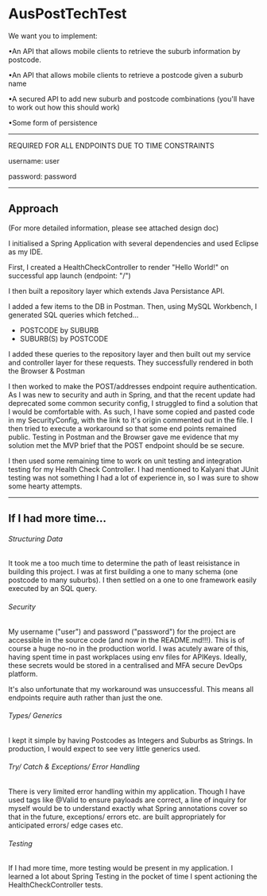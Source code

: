 # AusPostTechTest

We want you to implement:

•An API that allows mobile clients to retrieve the suburb information 
by postcode.

•An API that allows mobile clients to retrieve a postcode given a 
suburb name

•A secured API to add new suburb and postcode combinations (you'll 
have to work out how this should work)

•Some form of persistence
__________________________________________________________________

REQUIRED FOR ALL ENDPOINTS DUE TO TIME CONSTRAINTS

username: user

password: password


__________________________________________________________________

## Approach

(For more detailed information, please see attached design doc)

I initialised a Spring Application with several dependencies and used Eclipse as my IDE.

First, I created a HealthCheckController to render "Hello World!" on successful app launch (endpoint: "/")

I then built a repository layer which extends Java Persistance API.

I added a few items to the DB in Postman. Then, using MySQL Workbench, I generated SQL queries which fetched...
- POSTCODE by SUBURB
- SUBURB(S) by POSTCODE

I added these queries to the repository layer and then built out my service and controller layer for these requests. They successfully rendered in both the Browser & Postman

I then worked to make the POST/addresses endpoint require authentication. As I was new to security and auth in Spring, and that the recent update had deprecated some common security config, I struggled to find a solution that I would be comfortable with. As such, I have some copied and pasted code in my SecurityConfig, with the link to it's origin commented out in the file. I then tried to execute a workaround so that some end points remained public. Testing in Postman and the Browser gave me evidence that my solution met the MVP brief that the POST endpoint should be se secure.

I then used some remaining time to work on unit testing and integration testing for my Health Check Controller. I had mentioned to Kalyani that JUnit testing was not something I had a lot of experience in, so I was sure to show some hearty attempts.
__________________________________________________________________

## If I had more time...

###### Structuring Data

It took me a too much time to determine the path of least reisistance in building this project. I was at first building a one to many schema (one postcode to many suburbs). I then settled on a one to one framework easily executed by an SQL query.

###### Security

My username ("user") and password ("password") for the project are accessible in the source code (and now in the README.md!!!). This is of course a huge no-no in the production world. I was acutely aware of this, having spent time in past workplaces using env files for APIKeys. Ideally, these secrets would be stored in a centralised and MFA secure DevOps platform.

It's also unfortunate that my workaround was unsuccessful. This means all endpoints require auth rather than just the one.

###### Types/ Generics

I kept it simple by having Postcodes as Integers and Suburbs as Strings. In production, I would expect to see very little generics used.

###### Try/ Catch & Exceptions/ Error Handling

There is very limited error handling within my application. Though I have used tags like @Valid to ensure payloads are correct, a line of inquiry for myself would be to understand exactly what Spring annotations cover so that in the future, exceptions/ errors etc. are built appropriately for anticipated errors/ edge cases etc.

###### Testing

If I had more time, more testing would be present in my application. I learned a lot about Spring Testing in the pocket of time I spent actioning the HealthCheckController tests.
